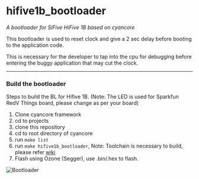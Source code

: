 # hifive1b_bootloader
_A bootloader for SiFive HiFive 1B based on cyancore_

This bootloader is used to reset clock and give a 2 sec delay before booting to the application code.

This is necessary for the developer to tap into the cpu for debugging before entering the buggy application that may cut the clock.

---

### Build the bootloader
Steps to build the BL for Hifive 1B. (Note: The LED is used for Sparkfun RedV Things board, please change as per your board)

1. Clone cyancore framework
2. cd to projects
3. clone this repository
4. cd to root directory of cyancore
5. run `make list`
6. run `make hifive1b_bootloader`, Note: Toolchain is necessary to build, please refer [wiki](https://github.com/VisorFolks/cyancore/wiki)
7. Flash using Ozone (Segger), use .bin/.hex to flash.

![Bootloader](https://raw.githubusercontent.com/VisorFolks/vf_artifacts/stable/cyancore/images/misc/hifive1b_bootloader.png)
